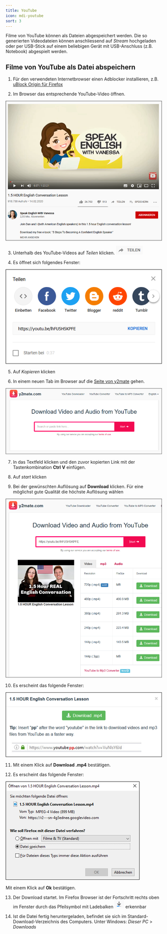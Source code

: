 ```yaml
---
title: YouTube
icon: mdi-youtube
sort: 3
---
```




Filme von YouTube können als Dateien abgespeichert werden. Die so generierten Videodateien können anschliessend auf _Stream_ hochgeladen oder per USB-Stick auf einem beliebigen Gerät mit USB-Anschluss (z.B. Notebook) abgespielt werden.

## Filme von YouTube als Datei abspeichern

1. Für den verwendeten Internetbrowser einen Adblocker installieren, z.B. [uBlock Origin für Firefox](https://ict.mygymer.ch/byod/windows/firefox/#ad-blocker-installieren)

2. Im Browser das entsprechende YouTube-Video öffnen.

![](./images/youtube-01.png)

3. Unterhalb des YouTube-Videos auf _Teilen_ klicken.
![](./images/youtube-02.png)

4. Es öffnet sich folgendes Fenster:

![](./images/youtube-03.png)

5. Auf _Kopieren_ klicken

6. In einem neuen Tab im Browser auf die [Seite von y2mate](https://www.y2mate.com/) gehen.

![](./images/youtube-04.png)

7. In das Textfeld klicken und den zuvor kopierten Link mit der Tastenkombination __Ctrl__ __V__ einfügen.

8. Auf _start_ klicken

9. Bei der gewünschten Auflösung auf __Download__ klicken. Für eine möglichst gute Qualität die höchste Auflösung wählen

![](./images/youtube-05.png)

10. Es erscheint das folgende Fenster:

![](./images/youtube-06.png)

11. Mit einem Klick auf __Download .mp4__ bestätigen.

12. Es erscheint das folgende Fenster:

![](./images/youtube-07.png)

Mit einem Klick auf __Ok__ bestätigen.

13. Der Download startet. Im Firefox Browser ist der Fortschritt rechts oben im Fenster durch das Pfeilsymbol mit Ladebalken ![](./images/youtube-08.png) erkennbar

14. Ist die Datei fertig heruntergeladen, befindet sie sich im Standard-Download-Verzeichnis des Computers. Unter Windows: _Dieser PC_ > _Downloads_
